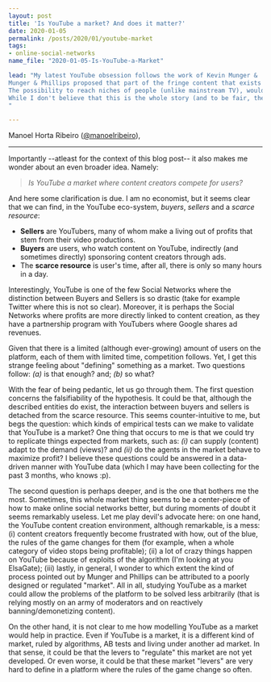 ```yaml
---
layout: post
title: 'Is YouTube a market? And does it matter?'
date: 2020-01-05
permalink: /posts/2020/01/youtube-market
tags:
- online-social-networks
name_file: "2020-01-05-Is-YouTube-a-Market"

lead: "My latest YouTube obsession follows the work of Kevin Munger &  Joseph Phillips (about which I wrote another blogpost). 
Munger & Phillips proposed that part of the fringe content that exists on YouTube is a direct consequence of how the platform works.
The possibility to reach niches of people (unlike mainstream TV), would allow individuals with fringe views to have their representatives on the platform.
While I don't believe that this is the whole story (and to be fair, they never sell it as such), I think it is a very interesting proposition/model.
"

---
```


Manoel Horta Ribeiro ([@manoelribeiro](https://twitter.com/manoelribeiro)),

---



Importantly --atleast for the context of this blog post-- it also makes me wonder about an even broader idea. Namely: 

> *Is YouTube a market where content creators compete for users?* 

And here some clarification is due. 
I am no economist, but it seems clear that we can find, in the YouTube eco-system, *buyers*, *sellers* and a *scarce resource*:

- **Sellers** are YouTubers, many of whom make a living out of profits that stem from their video productions.
- **Buyers** are users, who watch content on YouTube, indirectly (and sometimes directly) sponsoring content creators through ads.
- The **scarce resource** is user's time, after all, there is only so many hours in a day.

Interestingly, YouTube is one of the few Social Networks where the distinction between Buyers and Sellers is so drastic (take for example Twitter where this is not so clear).
Moreover, it is perhaps the Social Networks where profits are more directly linked to content creation, as they have a partnership program with YouTubers where Google shares ad revenues.

Given that there is a limited (although ever-growing) amount of users on the platform, each of them with limited time, competition follows.
Yet, I get this strange feeling about "defining" something as a market. 
Two questions follow:
*(a)* is that enough? and;
*(b)* so what?

With the fear of being pedantic, let us go through them. 
The first question concerns the falsifiability of the hypothesis. 
It could be that, although the described entities do exist, the interaction between buyers and sellers is detached from the scarce resource.
This seems counter-intuitive to me, but begs the question: which kinds of empirical tests can we make to validate that YouTube is a market?
One thing that occurs to me is that we could try to replicate things expected from markets, such as: 
*(i)* can supply (content) adapt to the demand (views)? and 
*(ii)* do the agents in the market behave to maximize profit?
I believe these questions could be answered in a data-driven manner with YouTube data (which I may have been collecting for the past 3 months, who knows :p).

The second question is perhaps deeper, and is the one that bothers me the most.
Sometimes, this whole market thing seems to be a center-piece of how to make online social networks better, but during moments of doubt it seems remarkably useless.
Let me play devil's advocate here:
on one hand, the YouTube content creation environment, although remarkable, is a mess:
(i) content creators frequently become frustrated with how, out of the blue, the rules of the game changes for them (for example, when a whole category of video stops being profitable);
(ii) a lot of crazy things happen on YouTube because of exploits of the algorithm (I'm looking at you ElsaGate);
(iii) lastly, in general, I wonder to which extent the kind of process pointed out by Munger and Phillips can be attributed to a poorly designed or regulated "market".
All in all, studying YouTube as a market could allow the problems of the platform to be solved less arbitrarily (that is relying mostly on an army of moderators and on reactively banning/demonetizing content).

On the other hand, it is not clear to me how modelling YouTube as a market would help in practice. 
Even if YouTube is a market, it is a different kind of market, ruled by algorithms, AB tests and living under another ad market. In that sense, it could be that the levers to "regulate" this market are not yet developed.
Or even worse, it could be that these market "levers" are very hard to define in a platform where the rules of the game change so often.
